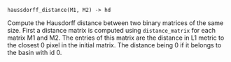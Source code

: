 ```
haussdorff_distance(M1, M2) -> hd
```

Compute the Hausdorff distance between two binary matrices of the same size. First a distance matrix is computed using `distance_matrix` for each matrix M1 and M2. The entries of this matrix are the distance in L1 metric to the closest 0 pixel in the initial matrix. The distance being 0 if it belongs to the basin with id 0.
